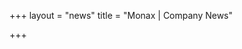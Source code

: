+++
layout = "news"
title = "Monax | Company News"

+++

<!-- section layout stored in /layouts/section/news.html -->
